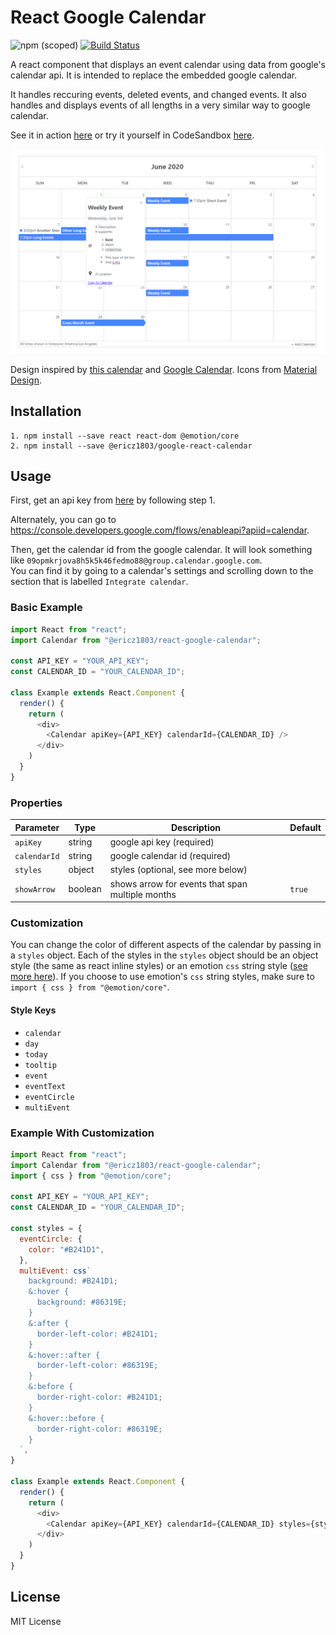 # React Google Calendar

![npm (scoped)](https://img.shields.io/npm/v/@ericz1803/react-google-calendar) [![Build Status](https://travis-ci.com/ericz1803/react-google-calendar.svg?token=kgRjisW2saVwCyBzYyN5&branch=master)](https://travis-ci.com/ericz1803/react-google-calendar)   
  
A react component that displays an event calendar using data from google's calendar api. It is intended to replace the embedded google calendar.

It handles reccuring events, deleted events, and changed events. It also handles and displays events of all lengths in a very similar way to google calendar.

See it in action [here](https://ericz1803.github.io/react-test-calendar/) or try it yourself in CodeSandbox [here](https://codesandbox.io/s/kind-davinci-12qze).

![picture of calendar](example.png)

Design inspired by [this calendar](https://codepen.io/knyttneve/pen/QVqyNg) and [Google Calendar](https://www.google.com/calendar). Icons from [Material Design](https://material.io/resources/icons/?style=baseline).

## Installation

```
1. npm install --save react react-dom @emotion/core
2. npm install --save @ericz1803/google-react-calendar
```

## Usage

First, get an api key from [here](https://developers.google.com/calendar/quickstart/js) by following step 1.

Alternately, you can go to https://console.developers.google.com/flows/enableapi?apiid=calendar.

Then, get the calendar id from the google calendar. It will look something like `09opmkrjova8h5k5k46fedmo88@group.calendar.google.com`.   
You can find it by going to a calendar's settings and scrolling down to the section that is labelled `Integrate calendar`.

### Basic Example

```js
import React from "react";
import Calendar from "@ericz1803/react-google-calendar";

const API_KEY = "YOUR_API_KEY";
const CALENDAR_ID = "YOUR_CALENDAR_ID";

class Example extends React.Component {
  render() {
    return (
      <div>
        <Calendar apiKey={API_KEY} calendarId={CALENDAR_ID} />
      </div>
    )
  }
}
```

### Properties
| Parameter     | Type    | Description                                      | Default |
|---------------|---------|--------------------------------------------------|---------|
| `apiKey`      | string  | google api key (required)                        |         |
| `calendarId`  | string  | google calendar id (required)                    |         |
| `styles`      | object  | styles (optional, see more below)                |         |
| `showArrow`   | boolean | shows arrow for events that span multiple months | `true`  |

### Customization

You can change the color of different aspects of the calendar by passing in a `styles` object. Each of the styles in the `styles` object should be an object style (the same as react inline styles) or  an emotion `css` string style ([see more here](https://emotion.sh/docs/css-prop)). If you choose to use emotion's `css` string styles, make sure to `import { css } from "@emotion/core"`.

#### Style Keys
- `calendar`
- `day`
- `today`
- `tooltip`
- `event`
- `eventText`
- `eventCircle`
- `multiEvent`

### Example With Customization

```js
import React from "react";
import Calendar from "@ericz1803/react-google-calendar";
import { css } from "@emotion/core";

const API_KEY = "YOUR_API_KEY";
const CALENDAR_ID = "YOUR_CALENDAR_ID";

const styles = {
  eventCircle: {
    color: "#B241D1",
  },
  multiEvent: css`
    background: #B241D1;
    &:hover {
      background: #86319E;
    }
    &:after {
      border-left-color: #B241D1;
    }
    &:hover::after {
      border-left-color: #86319E;
    }
    &:before {
      border-right-color: #B241D1;
    }
    &:hover::before {
      border-right-color: #86319E;
    }
  `,
}

class Example extends React.Component {
  render() {
    return (
      <div>
        <Calendar apiKey={API_KEY} calendarId={CALENDAR_ID} styles={styles} />
      </div>
    )
  }
}
```

## License
MIT License